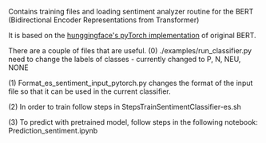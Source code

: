 Contains training files and loading sentiment analyzer routine for the 
BERT (Bidirectional Encoder Representations from Transformer) 

It is based on the [hunggingface's pyTorch implementation](https://github.com/huggingface/pytorch-pretrained-BERT) of original BERT. 

There are a couple of files that are useful.
(0) ./examples/run_classifier.py  need to change the labels of classes - currently changed to P, N, NEU, NONE

(1) Format_es_sentiment_input_pytorch.py changes the format of the input file so that it can be used in the current classifier.  

(2) In order to train follow steps in  StepsTrainSentimentClassifier-es.sh

(3) To predict with pretrained model, follow steps in the following notebook: Prediction_sentiment.ipynb

